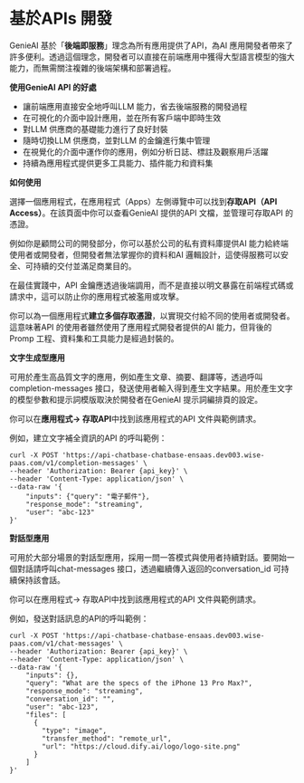 # 基於APIs 開發
GenieAI 基於「**後端即服務**」理念為所有應用提供了API，為AI 應用開發者帶來了許多便利。透過這個理念，開發者可以直接在前端應用中獲得大型語言模型的強大能力，而無需關注複雜的後端架構和部署過程。

**使用GenieAI API 的好處**
- 讓前端應用直接安全地呼叫LLM 能力，省去後端服務的開發過程
- 在可視化的介面中設計應用，並在所有客戶端中即時生效
- 對LLM 供應商的基礎能力進行了良好封裝
- 隨時切換LLM 供應商，並對LLM 的金鑰進行集中管理
- 在視覺化的介面中運作你的應用，例如分析日誌、標註及觀察用戶活躍
- 持續為應用程式提供更多工具能力、插件能力和資料集

**如何使用**

選擇一個應用程式，在應用程式（Apps）左側導覽中可以找到**存取API（API Access）**。在該頁面中你可以查看GenieAI 提供的API 文檔，並管理可存取API 的憑證。

例如你是顧問公司的開發部分，你可以基於公司的私有資料庫提供AI 能力給終端使用者或開發者，但開發者無法掌握你的資料和AI 邏輯設計，這使得服務可以安全、可持續的交付並滿足商業目的。

在最佳實踐中，API 金鑰應透過後端調用，而不是直接以明文暴露在前端程式碼或請求中，這可以防止你的應用程式被濫用或攻擊。

你可以為一個應用程式**建立多個存取憑證**，以實現交付給不同的使用者或開發者。這意味著API 的使用者雖然使用了應用程式開發者提供的AI 能力，但背後的Promp 工程、資料集和工具能力是經過封裝的。

**文字生成型應用**

可用於產生高品質文字的應用，例如產生文章、摘要、翻譯等，透過呼叫completion-messages 接口，發送使用者輸入得到產生文字結果。用於產生文字的模型參數和提示詞模版取決於開發者在GenieAI 提示詞編排頁的設定。

你可以在**應用程式-> 存取API**中找到該應用程式的API 文件與範例請求。

例如，建立文字補全資訊的API 的呼叫範例：

```
curl -X POST 'https://api-chatbase-chatbase-ensaas.dev003.wise-paas.com/v1/completion-messages' \
--header 'Authorization: Bearer {api_key}' \
--header 'Content-Type: application/json' \
--data-raw '{
    "inputs": {"query": "電子郵件"},
    "response_mode": "streaming",
    "user": "abc-123"
}'
```
**對話型應用**

可用於大部分場景的對話型應用，採用一問一答模式與使用者持續對話。要開始一個對話請呼叫chat-messages 接口，透過繼續傳入返回的conversation_id 可持續保持該會話。

你可以在應用程式-> 存取API中找到該應用程式的API 文件與範例請求。

例如，發送對話訊息的API的呼叫範例：

```
curl -X POST 'https://api-chatbase-chatbase-ensaas.dev003.wise-paas.com/v1/chat-messages' \
--header 'Authorization: Bearer {api_key}' \
--header 'Content-Type: application/json' \
--data-raw '{
    "inputs": {},
    "query": "What are the specs of the iPhone 13 Pro Max?",
    "response_mode": "streaming",
    "conversation_id": "",
    "user": "abc-123",
    "files": [
      {
        "type": "image",
        "transfer_method": "remote_url",
        "url": "https://cloud.dify.ai/logo/logo-site.png"
      }
    ]
}'
```